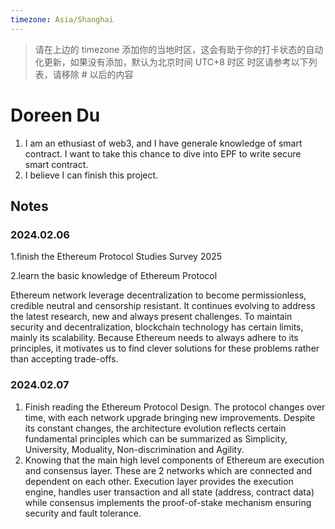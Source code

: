 ```yaml
---
timezone: Asia/Shanghai
---
```


> 请在上边的 timezone 添加你的当地时区，这会有助于你的打卡状态的自动化更新，如果没有添加，默认为北京时间 UTC+8 时区
> 时区请参考以下列表，请移除 # 以后的内容

# Doreen Du

1. I am an ethusiast of web3, and I have generale knowledge of smart contract. I want to take this chance to dive into EPF to write secure smart contract.
2. I believe I can finish this project.

## Notes

<!-- Content_START -->

### 2024.02.06


1.finish the Ethereum Protocol Studies Survey 2025

2.learn the basic knowledge of Ethereum Protocol



Ethereum network leverage decentralization to become permissionless, credible neutral and censorship resistant. It continues evolving to address the latest research, new and always present challenges. To maintain security and decentralization, blockchain technology has certain limits, mainly its scalability. Because Ethereum needs to always adhere to its principles, it motivates us to find clever solutions for these problems rather than accepting trade-offs.

### 2024.02.07
1. Finish reading the Ethereum Protocol Design. The protocol changes over time, with each network upgrade bringing new improvements. Despite its constant changes, the architecture evolution reflects certain fundamental principles which can be summarized as Simplicity, University, Moduality, Non-discrimination and Agility.
2. Knowing that the main high level components of Ethereum are execution and consensus layer. These are 2 networks which are connected and dependent on each other. Execution layer provides the execution engine, handles user transaction and all state (address, contract data) while consensus implements the proof-of-stake mechanism ensuring security and fault tolerance.

<!-- Content_END -->
